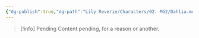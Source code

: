 ```yaml
---
{"dg-publish":true,"dg-path":"Lily Reverie/Characters/02. MG2/Dahlia.md","permalink":"/lily-reverie/characters/02-mg-2/dahlia/","created":"2024-01-20T03:12:51.328-03:00","updated":"2024-01-20T04:32:17.610-03:00"}
---
```



>[!info] Pending
>Content pending, for a reason or another.